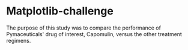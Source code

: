 # Matplotlib-challenge
The purpose of this study was to compare the performance of Pymaceuticals' drug of interest, Capomulin, versus the other treatment regimens.
